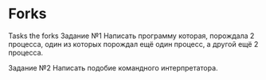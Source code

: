 # Forks
Tasks the forks
Задание №1
Написать программу которая, порождала 2 процесса, один из которых порождал ещё один процесс, а другой ещё 2 процесса.

Задание №2
Написать подобие командного интерпретатора.
